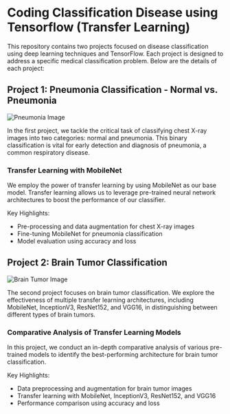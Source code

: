 # Coding Classification Disease using Tensorflow (Transfer Learning)

This repository contains two projects focused on disease classification using deep learning techniques and TensorFlow. Each project is designed to address a specific medical classification problem. Below are the details of each project:

## Project 1: Pneumonia Classification - Normal vs. Pneumonia

![Pneumonia Image](https://www.mayoclinic.org/-/media/kcms/gbs/patient-consumer/images/2016/05/18/13/02/ww5r032t-8col-jpg.jpg)

In the first project, we tackle the critical task of classifying chest X-ray images into two categories: normal and pneumonia. This binary classification is vital for early detection and diagnosis of pneumonia, a common respiratory disease.

### Transfer Learning with MobileNet

We employ the power of transfer learning by using MobileNet as our base model. Transfer learning allows us to leverage pre-trained neural network architectures to boost the performance of our classifier.

Key Highlights:
- Pre-processing and data augmentation for chest X-ray images
- Fine-tuning MobileNet for pneumonia classification
- Model evaluation using accuracy and loss

## Project 2: Brain Tumor Classification

![Brain Tumor Image](https://www.mayoclinic.org/-/media/kcms/gbs/patient-consumer/images/2014/10/30/15/17/mcdc7_brain_cancer-8col.jpg)

The second project focuses on brain tumor classification. We explore the effectiveness of multiple transfer learning architectures, including MobileNet, InceptionV3, ResNet152, and VGG16, in distinguishing between different types of brain tumors.

### Comparative Analysis of Transfer Learning Models

In this project, we conduct an in-depth comparative analysis of various pre-trained models to identify the best-performing architecture for brain tumor classification.

Key Highlights:
- Data preprocessing and augmentation for brain tumor images
- Transfer learning with MobileNet, InceptionV3, ResNet152, and VGG16
- Performance comparison using accuracy and loss
